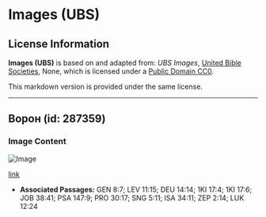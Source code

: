 # Images (UBS)

## License Information

**Images (UBS)** is based on and adapted from: _UBS Images_, [United Bible Societies](https://unitedbiblesocieties.org/), None, which is licensed under a [Public Domain CC0](https://creativecommons.org/public-domain/cc0/).

This markdown version is provided under the same license.



--------------------------------

## Ворон (id: 287359)

### Image Content

![Image](https://cdn.aquifer.bible/aquifer-content/resources/Media/WEB-0750_raven.jpg)

[link](https://cdn.aquifer.bible/aquifer-content/resources/Media/WEB-0750_raven.jpg)

* **Associated Passages:** GEN 8:7; LEV 11:15; DEU 14:14; 1KI 17:4; 1KI 17:6; JOB 38:41; PSA 147:9; PRO 30:17; SNG 5:11; ISA 34:11; ZEP 2:14; LUK 12:24

